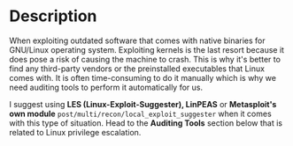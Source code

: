 # Description

When exploiting outdated software that comes with native binaries for GNU/Linux operating system. Exploiting kernels is the last resort because it does pose a risk of causing the machine to crash. This is why it's better to find any third-party vendors or the preinstalled executables that Linux comes with. It is often time-consuming to do it manually which is why we need auditing tools to perform it automatically for us.

I suggest using **LES (Linux-Exploit-Suggester), LinPEAS** or **Metasploit's own module** `post/multi/recon/local_exploit_suggester` when it comes with this type of situation. Head to the **Auditing Tools** section below that is related to Linux privilege escalation.